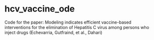 # hcv_vaccine_ode
Code for the paper: Modeling indicates efficient vaccine-based interventions for the elimination of  Hepatitis C virus among persons who inject drugs  (Echevarria, Gutfraind, et al., Dahari)
